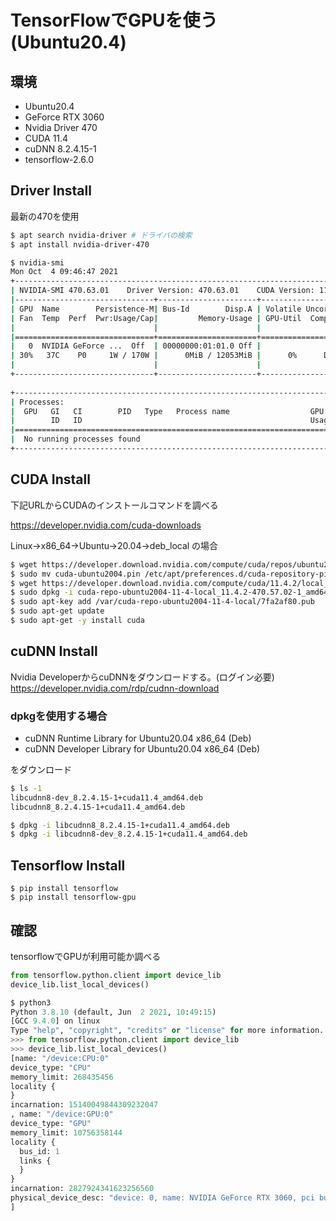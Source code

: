 # TensorFlowでGPUを使う(Ubuntu20.4)

## 環境
- Ubuntu20.4
- GeForce RTX 3060
- Nvidia Driver 470
- CUDA 11.4
- cuDNN 8.2.4.15-1
- tensorflow-2.6.0

## Driver Install

最新の470を使用

```sh
$ apt search nvidia-driver # ドライバの検索
$ apt install nvidia-driver-470
```

```sh
$ nvidia-smi
Mon Oct  4 09:46:47 2021       
+-----------------------------------------------------------------------------+
| NVIDIA-SMI 470.63.01    Driver Version: 470.63.01    CUDA Version: 11.4     |
|-------------------------------+----------------------+----------------------+
| GPU  Name        Persistence-M| Bus-Id        Disp.A | Volatile Uncorr. ECC |
| Fan  Temp  Perf  Pwr:Usage/Cap|         Memory-Usage | GPU-Util  Compute M. |
|                               |                      |               MIG M. |
|===============================+======================+======================|
|   0  NVIDIA GeForce ...  Off  | 00000000:01:01.0 Off |                  N/A |
| 30%   37C    P0     1W / 170W |      0MiB / 12053MiB |      0%      Default |
|                               |                      |                  N/A |
+-------------------------------+----------------------+----------------------+
                                                                               
+-----------------------------------------------------------------------------+
| Processes:                                                                  |
|  GPU   GI   CI        PID   Type   Process name                  GPU Memory |
|        ID   ID                                                   Usage      |
|=============================================================================|
|  No running processes found                                                 |
+-----------------------------------------------------------------------------+
```

## CUDA Install

下記URLからCUDAのインストールコマンドを調べる

https://developer.nvidia.com/cuda-downloads


Linux->x86_64->Ubuntu->20.04->deb_local の場合
```sh
$ wget https://developer.download.nvidia.com/compute/cuda/repos/ubuntu2004/x86_64/cuda-ubuntu2004.pin
$ sudo mv cuda-ubuntu2004.pin /etc/apt/preferences.d/cuda-repository-pin-600
$ wget https://developer.download.nvidia.com/compute/cuda/11.4.2/local_installers/cuda-repo-ubuntu2004-11-4-local_11.4.2-470.57.02-1_amd64.deb
$ sudo dpkg -i cuda-repo-ubuntu2004-11-4-local_11.4.2-470.57.02-1_amd64.deb
$ sudo apt-key add /var/cuda-repo-ubuntu2004-11-4-local/7fa2af80.pub
$ sudo apt-get update
$ sudo apt-get -y install cuda
```

## cuDNN Install

Nvidia DeveloperからcuDNNをダウンロードする。(ログイン必要)  
https://developer.nvidia.com/rdp/cudnn-download

### dpkgを使用する場合

- cuDNN Runtime Library for Ubuntu20.04 x86_64 (Deb)  
- cuDNN Developer Library for Ubuntu20.04 x86_64 (Deb)

をダウンロード

```sh
$ ls -1
libcudnn8-dev_8.2.4.15-1+cuda11.4_amd64.deb
libcudnn8_8.2.4.15-1+cuda11.4_amd64.deb

$ dpkg -i libcudnn8_8.2.4.15-1+cuda11.4_amd64.deb
$ dpkg -i libcudnn8-dev_8.2.4.15-1+cuda11.4_amd64.deb
```

## Tensorflow Install

```
$ pip install tensorflow
$ pip install tensorflow-gpu
```

## 確認

tensorflowでGPUが利用可能か調べる

```py
from tensorflow.python.client import device_lib
device_lib.list_local_devices()
```

```python
$ python3
Python 3.8.10 (default, Jun  2 2021, 10:49:15) 
[GCC 9.4.0] on linux
Type "help", "copyright", "credits" or "license" for more information.
>>> from tensorflow.python.client import device_lib
>>> device_lib.list_local_devices()
[name: "/device:CPU:0"
device_type: "CPU"
memory_limit: 268435456
locality {
}
incarnation: 15140049844309232047
, name: "/device:GPU:0"
device_type: "GPU"
memory_limit: 10756358144
locality {
  bus_id: 1
  links {
  }
}
incarnation: 2827924341623256560
physical_device_desc: "device: 0, name: NVIDIA GeForce RTX 3060, pci bus id: 0000:01:01.0, compute capability: 8.6"
]
```